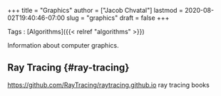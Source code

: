 +++
title = "Graphics"
author = ["Jacob Chvatal"]
lastmod = 2020-08-02T19:40:46-07:00
slug = "graphics"
draft = false
+++

Tags
: [Algorithms]({{< relref "algorithms" >}})

Information about computer graphics.


## Ray Tracing {#ray-tracing}

<https://github.com/RayTracing/raytracing.github.io> ray tracing books
